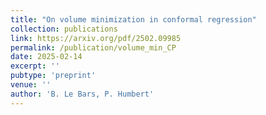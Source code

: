 ```yaml
---
title: "On volume minimization in conformal regression"
collection: publications
link: https://arxiv.org/pdf/2502.09985
permalink: /publication/volume_min_CP
date: 2025-02-14
excerpt: ''
pubtype: 'preprint'
venue: ''
author: 'B. Le Bars, P. Humbert'
---
```

